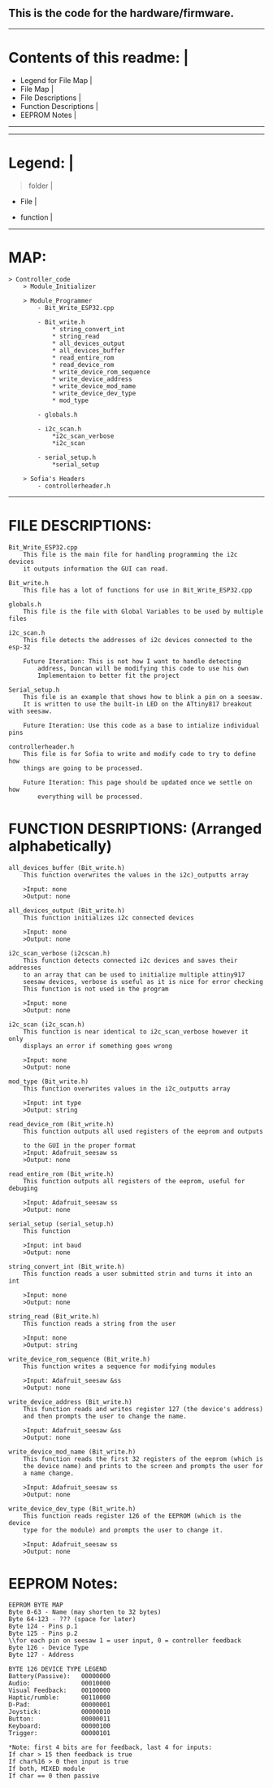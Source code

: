 ## This is the code for the hardware/firmware. 
______________________________
# Contents of this readme:    |
- Legend for File Map         |
- File Map                    |
- File Descriptions           |
- Function Descriptions       |
- EEPROM Notes                |
-------------------------------
____________
# Legend:  |
> folder   |
- File     |
* function |
-----------------------------------------------
# MAP:                                            
    > Controller_code
        > Module_Initializer   

        > Module_Programmer
            - Bit_Write_ESP32.cpp

            - Bit_write.h
                * string_convert_int
                * string_read
                * all_devices_output
                * all_devices_buffer
                * read_entire_rom
                * read_device_rom
                * write_device_rom_sequence
                * write_device_address
                * write_device_mod_name
                * write_device_dev_type
                * mod_type

            - globals.h

            - i2c_scan.h
                *i2c_scan_verbose
                *i2c_scan

            - serial_setup.h
                *serial_setup

        > Sofia's Headers
            - controllerheader.h

-----------------------------------------------

# FILE DESCRIPTIONS:
    Bit_Write_ESP32.cpp
        This file is the main file for handling programming the i2c devices
        it outputs information the GUI can read.

    Bit_write.h
        This file has a lot of functions for use in Bit_Write_ESP32.cpp

    globals.h
        This file is the file with Global Variables to be used by multiple files

    i2c_scan.h
        This file detects the addresses of i2c devices connected to the esp-32

        Future Iteration: This is not how I want to handle detecting
            address, Duncan will be modifying this code to use his own
            Implementaion to better fit the project

    Serial_setup.h
        This file is an example that shows how to blink a pin on a seesaw.
        It is written to use the built-in LED on the ATtiny817 breakout with seesaw.

        Future Iteration: Use this code as a base to intialize individual pins

    controllerheader.h
        This file is for Sofia to write and modify code to try to define how 
        things are going to be processed.

        Future Iteration: This page should be updated once we settle on how 
            everything will be processed. 


# FUNCTION DESRIPTIONS: (Arranged alphabetically)
    all_devices_buffer (Bit_write.h)
        This function overwrites the values in the i2c)_outputts array

        >Input: none
        >Output: none

    all_devices_output (Bit_write.h)
        This function initializes i2c connected devices

        >Input: none
        >Output: none

    i2c_scan_verbose (i2cscan.h)
        This function detects connected i2c devices and saves their addresses
        to an array that can be used to initialize multiple attiny917
        seesaw devices, verbose is useful as it is nice for error checking
        This function is not used in the program

        >Input: none
        >Output: none
    
    i2c_scan (i2c_scan.h)
        This function is near identical to i2c_scan_verbose however it only 
        displays an error if something goes wrong
        
        >Input: none
        >Output: none
    
    mod_type (Bit_write.h)
        This function overwrites values in the i2c_outputts array   

        >Input: int type
        >Output: string

    read_device_rom (Bit_write.h)
        This function outputs all used registers of the eeprom and outputs 

        to the GUI in the proper format
        >Input: Adafruit_seesaw ss
        >Output: none

    read_entire_rom (Bit_write.h)
        This function outputs all registers of the eeprom, useful for debuging  

        >Input: Adafruit_seesaw ss
        >Output: none

    serial_setup (serial_setup.h)
        This function

        >Input: int baud
        >Output: none

    string_convert_int (Bit_write.h)
        This function reads a user submitted strin and turns it into an int

        >Input: none
        >Output: none
        
    string_read (Bit_write.h)
        This function reads a string from the user    

        >Input: none
        >Output: string

    write_device_rom_sequence (Bit_write.h)
        This function writes a sequence for modifying modules

        >Input: Adafruit_seesaw &ss
        >Output: none

    write_device_address (Bit_write.h)
        This function reads and writes register 127 (the device's address)
        and then prompts the user to change the name. 

        >Input: Adafruit_seesaw &ss
        >Output: none

    write_device_mod_name (Bit_write.h)
        This function reads the first 32 registers of the eeprom (which is 
        the device name) and prints to the screen and prompts the user for 
        a name change. 

        >Input: Adafruit_seesaw ss
        >Output: none

    write_device_dev_type (Bit_write.h)
        This function reads register 126 of the EEPROM (which is the device
        type for the module) and prompts the user to change it. 

        >Input: Adafruit_seesaw ss
        >Output: none


# EEPROM Notes:
    EEPROM BYTE MAP
    Byte 0-63 - Name (may shorten to 32 bytes)
    Byte 64-123 - ??? (space for later)
    Byte 124 - Pins p.1 
    Byte 125 - Pins p.2
    \\for each pin on seesaw 1 = user input, 0 = controller feedback
    Byte 126 - Device Type
    Byte 127 - Address

    BYTE 126 DEVICE TYPE LEGEND	
    Battery(Passive):   00000000
    Audio:              00010000
    Visual Feedback:    00100000
    Haptic/rumble:      00110000
    D-Pad:              00000001
    Joystick:           00000010
    Button:             00000011
    Keyboard:           00000100
    Trigger:            00000101

    *Note: first 4 bits are for feedback, last 4 for inputs:
    If char > 15 then feedback is true
    If char%16 > 0 then input is true
    If both, MIXED module
    If char == 0 then passive
